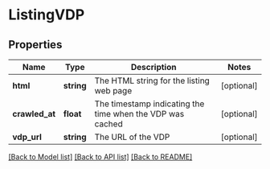 # ListingVDP

## Properties
Name | Type | Description | Notes
------------ | ------------- | ------------- | -------------
**html** | **string** | The HTML string for the listing web page | [optional] 
**crawled_at** | **float** | The timestamp indicating the time when the VDP was cached | [optional] 
**vdp_url** | **string** | The URL of the VDP | [optional] 

[[Back to Model list]](../README.md#documentation-for-models) [[Back to API list]](../README.md#documentation-for-api-endpoints) [[Back to README]](../README.md)


